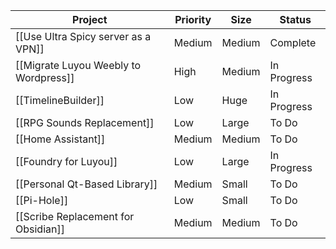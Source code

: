 | **Project** | **Priority** | **Size** | **Status** |
| --- | --- | --- | --- |
| [[Use Ultra Spicy server as a VPN]] | Medium | Medium | Complete |
| [[Migrate Luyou Weebly to Wordpress]] | High | Medium | In Progress |
| [[TimelineBuilder]] | Low | Huge | In Progress |
| [[RPG Sounds Replacement]] | Low | Large | To Do |
| [[Home Assistant]] | Medium | Medium | To Do |
| [[Foundry for Luyou]] | Low | Large | In Progress |
| [[Personal Qt-Based Library]] | Medium | Small | To Do |
| [[Pi-Hole]] | Low | Small | To Do |
| [[Scribe Replacement for Obsidian]] | Medium | Medium | To Do |

